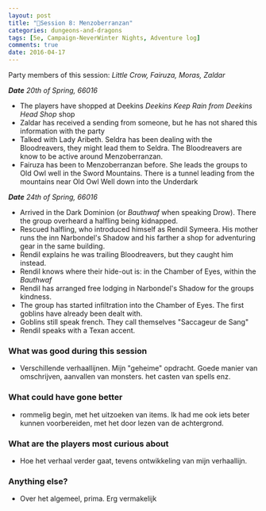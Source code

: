 ```yaml
---
layout: post
title: "🐲Session 8: Menzoberranzan"
categories: dungeons-and-dragons
tags: [5e, Campaign-NeverWinter Nights, Adventure log]
comments: true
date: 2016-04-17
---
```


Party members of this session: _Little Crow, Fairuza, Moras, Zaldar_

_**Date** 20th of Spring, 66016_

- The players have shopped at Deekins _Deekins Keep Rain from Deekins Head Shop_ shop
- Zaldar has received a sending from someone, but he has not shared this information with the party
- Talked with Lady Aribeth. Seldra has been dealing with the Bloodreavers, they might lead them to Seldra. The Bloodreavers are know to be active around Menzoberranzan.
- Fairuza has been to Menzoberranzan before. She leads the groups to Old Owl well in the Sword Mountains. There is a tunnel leading from the mountains near Old Owl Well down into the Underdark

_**Date** 24th of Spring, 66016_

- Arrived in the Dark Dominion (or _Bauthwaf_ when speaking Drow). There the group overheard a halfling being kidnapped.
- Rescued halfling, who introduced himself as Rendil Symeera. His mother runs the inn Narbondel's Shadow and his farther a shop for adventuring gear in the same building. 
- Rendil explains he was trailing Bloodreavers, but they caught him instead.
- Rendil knows where their hide-out is: in the Chamber of Eyes, within the _Bauthwaf_
- Rendil has arranged free lodging in Narbondel's Shadow for the groups kindness.
- The group has started infiltration into the Chamber of Eyes. The first goblins have already been dealt with.
- Goblins still speak french. They call themselves "Saccageur de Sang"
- Rendil speaks with a Texan accent.   

### What was good during this session

- Verschillende verhaallijnen. Mijn "geheime" opdracht. Goede manier van omschrijven, aanvallen van monsters. het casten van spells enz.

### What could have gone better

- rommelig begin, met het uitzoeken van items.  Ik had me ook iets beter kunnen voorbereiden, met het door lezen van de achtergrond.

### What are the players most curious about

- Hoe het verhaal verder gaat, tevens ontwikkeling van mijn verhaallijn.

### Anything else?

- Over het algemeel, prima. Erg vermakelijk

